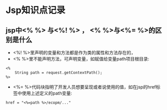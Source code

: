 # Jsp知识点记录

## jsp中<% %> 与<%! %> ， <% %>与<%= %>的区别是什么

* <%! %>里声明的变量和方法都是作为类的属性和方法存在的，
* <% %>里不能声明方法，可声明变量，如赋值给变量path项目根目录:

```
<%
    String path = request.getContextPath();
%>
```

* <%= %>代码块指明了开发人员想要呈现或者说使用的值，如在jsp的href标签中使用上述定义的path变量:

```
href = "<%=path %>/ecopm/..."
```


